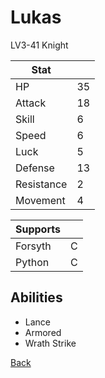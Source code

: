 # Lukas

LV3-41 Knight

| Stat       | <!-- --> |
| ---------- | -------- |
| HP         | 35       |
| Attack     | 18       |
| Skill      | 6        |
| Speed      | 6        |
| Luck       | 5        |
| Defense    | 13       |
| Resistance | 2        |
| Movement   | 4        |

| Supports | <!-- --> |
| -------- | -------- |
| Forsyth  | C        |
| Python   | C        |

## Abilities

- Lance
- Armored
- Wrath Strike

[Back](../README.md)

